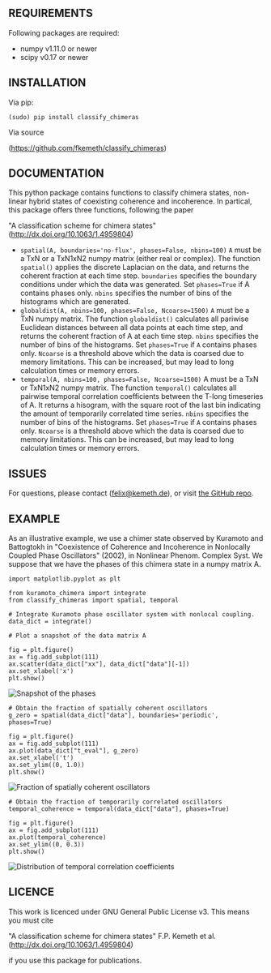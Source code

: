 REQUIREMENTS
---------

Following packages are required:

- numpy v1.11.0 or newer
- scipy v0.17 or newer

INSTALLATION
---------

Via pip:

`(sudo) pip install classify_chimeras`

Via source

(https://github.com/fkemeth/classify_chimeras)

DOCUMENTATION
---------

This python package contains functions to classify chimera states,
non-linear hybrid states of coexisting coherence and incoherence.
In partical, this package offers three functions, following the paper

"A classification scheme for chimera states"
(http://dx.doi.org/10.1063/1.4959804)

- `spatial(A, boundaries='no-flux', phases=False, nbins=100)`
`A` must be a TxN or a TxN1xN2 numpy matrix (either real or complex).
The function `spatial()` applies the discrete Laplacian on the data, and returns the coherent
fraction at each time step. `boundaries` specifies the boundary conditions under which the data was
generated. Set `phases=True` if A contains phases only. `nbins` specifies the number of bins of the histograms
which are generated.
- `globaldist(A, nbins=100, phases=False, Ncoarse=1500)`
`A` must be a TxN numpy matrix.
The function `globaldist()` calculates all pariwise Euclidean distances between all data points at
each time step, and returns
the coherent fraction of A at each time step.
`nbins` specifies the number of bins of the histograms.
Set `phases=True` if `A` contains phases only.
`Ncoarse` is a threshold above which the data is coarsed due to memory limitations. This can be increased,
but may lead to long calculation times or memory errors.
- `temporal(A, nbins=100, phases=False, Ncoarse=1500)`
A must be a TxN or TxN1xN2 numpy matrix.
The function `temporal()` calculates all pairwise temporal correlation coefficients between
the T-long timeseries of A. It returns a hisogram, with the square root of the last bin indicating the
amount of temporarily correlated time series.
`nbins` specifies the number of bins of the histograms.
Set `phases=True` if `A` contains phases only.
`Ncoarse` is a threshold above which the data is coarsed due to memory limitations. This can be increased,
but may lead to long calculation times or memory errors.

ISSUES
---------

For questions, please contact (<felix@kemeth.de>), or visit [the GitHub repo](https://github.com/fkemeth/classify_chimeras).

EXAMPLE
---------

As an illustrative example, we use a chimer state observed by Kuramoto and Battogtokh in
"Coexistence of Coherence and Incoherence in Nonlocally Coupled Phase Oscillators" (2002),
in Nonlinear Phenom. Complex Syst. We suppose
that we have the phases of this chimera state in a numpy matrix A.

    import matplotlib.pyplot as plt

    from kuramoto_chimera import integrate
    from classify_chimeras import spatial, temporal

    # Integrate Kuramoto phase oscillator system with nonlocal coupling.
    data_dict = integrate()

    # Plot a snapshot of the data matrix A

    fig = plt.figure()
    ax = fig.add_subplot(111)
    ax.scatter(data_dict["xx"], data_dict["data"][-1])
    ax.set_xlabel('x')
    plt.show()

![Snapshot of the phases](/images/kuramoto.jpg)

    # Obtain the fraction of spatially coherent oscillators
    g_zero = spatial(data_dict["data"], boundaries='periodic', phases=True)

    fig = plt.figure()
    ax = fig.add_subplot(111)
    ax.plot(data_dict["t_eval"], g_zero)
    ax.set_xlabel('t')
    ax.set_ylim((0, 1.0))
    plt.show()

![Fraction of spatially coherent oscillators](/images/kuramoto_g0.jpg)

    # Obtain the fraction of temporarily correlated oscillators
    temporal_coherence = temporal(data_dict["data"], phases=True)

    fig = plt.figure()
    ax = fig.add_subplot(111)
    ax.plot(temporal_coherence)
    ax.set_ylim((0, 0.3))
    plt.show()

![Distribution of temporal correlation coefficients](/images/kuramoto_h.jpg)


LICENCE
---------


This work is licenced under GNU General Public License v3.
This means you must cite

"A classification scheme for chimera states"
F.P. Kemeth et al.
(http://dx.doi.org/10.1063/1.4959804)

if you use this package for publications.
